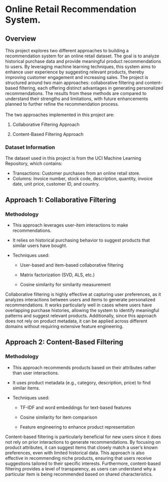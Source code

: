 # Online Retail Recommendation System.

## Overview

This project explores two different approaches to building a recommendation system for an online retail dataset. The goal is to analyze historical purchase data and provide meaningful product recommendations to users. By leveraging machine learning techniques, this system aims to enhance user experience by suggesting relevant products, thereby improving customer engagement and increasing sales. The project is structured around two main approaches: collaborative filtering and content-based filtering, each offering distinct advantages in generating personalized recommendations. The results from these methods are compared to understand their strengths and limitations, with future enhancements planned to further refine the recommendation process. </br>
</br>
The two approaches implemented in this project are:

1. Collaborative Filtering Approach

2. Content-Based Filtering Approach

### Dataset Information
The dataset used in this project is from the UCI Machine Learning Repository, which contains:
- Transactions: Customer purchases from an online retail store.
- Columns: Invoice number, stock code, description, quantity, invoice date, unit price, customer ID, and country.
  
## Approach 1: Collaborative Filtering

### Methodology

- This approach leverages user-item interactions to make recommendations.

- It relies on historical purchasing behavior to suggest products that similar users have bought.

- Techniques used:

  - User-based and item-based collaborative filtering

  - Matrix factorization (SVD, ALS, etc.)

  - Cosine similarity for similarity measurement

Collaborative filtering is highly effective at capturing user preferences, as it analyzes interactions between users and items to generate personalized recommendations. It works particularly well in cases where users have overlapping purchase histories, allowing the system to identify meaningful patterns and suggest relevant products. Additionally, since this approach does not rely on product metadata, it can be applied across different domains without requiring extensive feature engineering.

## Approach 2: Content-Based Filtering

### Methodology

- This approach recommends products based on their attributes rather than user interactions.

- It uses product metadata (e.g., category, description, price) to find similar items.

- Techniques used:

  - TF-IDF and word embeddings for text-based features

  - Cosine similarity for item comparison

  - Feature engineering to enhance product representation
 
Content-based filtering is particularly beneficial for new users since it does not rely on prior interactions to generate recommendations. By focusing on product attributes, it can suggest items that closely match a user’s known preferences, even with limited historical data. This approach is also effective in recommending niche products, ensuring that users receive suggestions tailored to their specific interests. Furthermore, content-based filtering provides a level of transparency, as users can understand why a particular item is being recommended based on shared characteristics.
